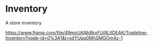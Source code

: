 # Inventory
 A store inventory
 
 https://www.figma.com/file/49moUANh8kxFUi9LtIDEAK/Tradeline-Inventory?node-id=0%3A1&t=xdYUqq0MhSMGOm4z-1
